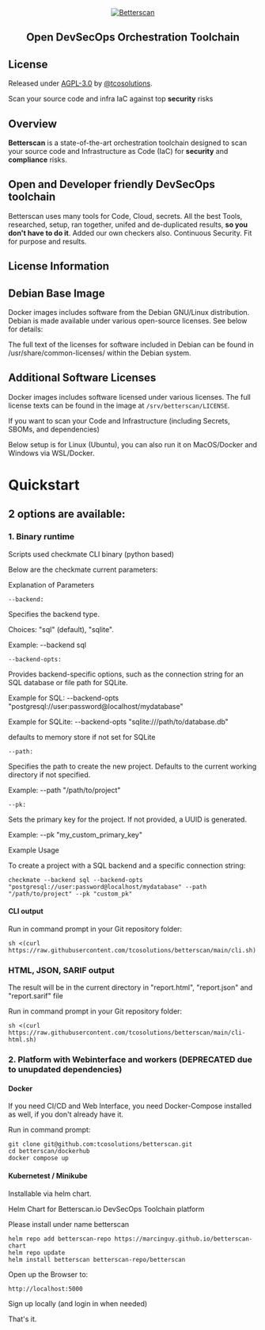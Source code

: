 


<div align="center">
  <a href="https://github.com/tcosolutions/betterscan">
    <img alt="Betterscan" src="https://cdn.prod.website-files.com/6339e3b81867539b5fe2498d/6662b3cba2059f268d0ada99_cloud%20(Website).svg">
  </a>
</div>
<h2 align="center">
  Open DevSecOps Orchestration Toolchain
</h2>

## License

Released under [AGPL-3.0](/LICENSE) by [@tcosolutions](https://github.com/tcosolutions).

Scan your source code and infra IaC against top **security** risks



## Overview

**Betterscan** is a state-of-the-art orchestration toolchain designed to scan your source code and Infrastructure as Code (IaC) for **security** and **compliance** risks. 
 
## Open and Developer friendly DevSecOps toolchain

Betterscan uses many tools for Code, Cloud, secrets. All the best Tools, researched, setup, ran together, unifed and de-duplicated results, **so you don't have to do it**. Added our own checkers also. Continuous Security. Fit for purpose and results.




## License Information

## Debian Base Image

Docker images includes software from the Debian GNU/Linux distribution. Debian is made available under various open-source licenses. See below for details:

The full text of the licenses for software included in Debian can be found in /usr/share/common-licenses/ within the Debian system.

## Additional Software Licenses

Docker images includes software licensed under various licenses. The full license texts can be found in the image at `/srv/betterscan/LICENSE`.

If you want to scan your Code and Infrastructure (including Secrets, SBOMs, and dependencies)

Below setup is for Linux (Ubuntu), you can also run it on MacOS/Docker and Windows via WSL/Docker.



# Quickstart



## **2 options** are available:

### 1. Binary runtime

Scripts used checkmate CLI binary (python based)

Below are the checkmate current parameters:

Explanation of Parameters

```--backend:```

Specifies the backend type.

Choices: "sql" (default), "sqlite".

Example: --backend sql

```--backend-opts:```

Provides backend-specific options, such as the connection string for an SQL database or file path for SQLite.

Example for SQL: --backend-opts "postgresql://user:password@localhost/mydatabase"

Example for SQLite: --backend-opts "sqlite:///path/to/database.db"

defaults to memory store if not set for SQLite

```--path:```

Specifies the path to create the new project. Defaults to the current working directory if not specified.

Example: --path "/path/to/project"

```--pk:```

Sets the primary key for the project. If not provided, a UUID is generated.

Example: --pk "my_custom_primary_key"

Example Usage

To create a project with a SQL backend and a specific connection string:

```checkmate --backend sql --backend-opts "postgresql://user:password@localhost/mydatabase" --path "/path/to/project" --pk "custom_pk"```



#### CLI output

Run in command prompt in your Git repository folder:

`sh <(curl https://raw.githubusercontent.com/tcosolutions/betterscan/main/cli.sh)`

### HTML, JSON, SARIF output

The result will be in the current directory in "report.html", "report.json" and "report.sarif" file

Run in command prompt in your Git repository folder:
  
`sh <(curl https://raw.githubusercontent.com/tcosolutions/betterscan/main/cli-html.sh)`

### 2. Platform with Webinterface and workers (DEPRECATED due to unupdated dependencies)

#### Docker

If you need CI/CD and Web Interface, you need Docker-Compose installed as well, if you don't already have it.

Run in command prompt:

```
git clone git@github.com:tcosolutions/betterscan.git
cd betterscan/dockerhub
docker compose up
```

#### Kubernetest / Minikube

Installable via helm chart.


Helm Chart for Betterscan.io DevSecOps Toolchain platform

Please install under name betterscan
```
helm repo add betterscan-repo https://marcinguy.github.io/betterscan-chart
helm repo update
helm install betterscan betterscan-repo/betterscan
```

Open up the Browser to:

`http://localhost:5000`

Sign up locally (and login in when needed)


That's it.
